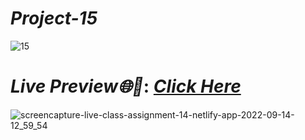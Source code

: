 # _Project-15_
![15](https://user-images.githubusercontent.com/91872149/190907425-5bbd4523-bee2-44a5-a349-d84309815c5e.png)


# _Live Preview🌐🚀_: _[Click Here](https://live-class-assignment-14.netlify.app/)_
![screencapture-live-class-assignment-14-netlify-app-2022-09-14-12_59_54](https://user-images.githubusercontent.com/91872149/190907917-a53ad2b5-bd74-4a31-b109-8d20f0b2152c.png)

